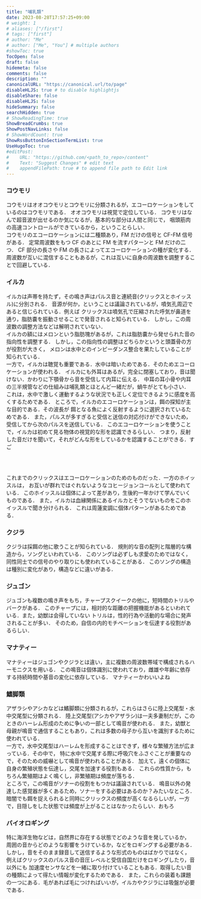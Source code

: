```yaml
---
title: "哺乳類"
date: 2023-08-28T17:57:25+09:00
# weight: 1
# aliases: ["/first"]
# tags: ["first"]
# author: "Me"
# author: ["Me", "You"] # multiple authors
#showToc: true
TocOpen: false
draft: false
hidemeta: false
comments: false
description: ""
canonicalURL: "https://canonical.url/to/page"
disableHLJS: true # to disable highlightjs
disableShare: false
disableHLJS: false
hideSummary: false
searchHidden: true
# ShowReadingTime: true
ShowBreadCrumbs: true
ShowPostNavLinks: false
# ShowWordCount: true
ShowRssButtonInSectionTermList: true
UseHugoToc: true
#editPost:
#    URL: "https://github.com/<path_to_repo>/content"
#    Text: "Suggest Changes" # edit text
#    appendFilePath: true # to append file path to Edit link
---
```


### コウモリ

コウモリはオオコウモリとコウモリに分類されるが，エコーロケーションをしているのはコウモリである．
オオコウモリは視覚で定位している．
コウモリはなんで超音波が出せるのか気になるが，基本的な部分は人間と同じで，
咽頭筋肉の高速コントロールができているから，ということらしい．\
コウモリのエコーロケーションには二種類あり，FM だけの信号と CF-FM 信号がある．
定常周波数をもつ CF のあとに FM を流すパターンと FM だけの二つ．
CF 部分の長さや FM の長さによってエコーロケーションの種が変化する．
周波数が互いに混信することもあるが，これは互いに自身の周波数を調整することで回避している．

### イルカ

イルカは声帯を持たず，その鳴き声はパルス音と連続音(クリックスとホイッスル)に分別される．
音源が何か，ということは議論されているが，噴気孔周辺であると信じられている．例えば
クリックスは噴気孔で圧縮された呼気が鼻道を通り，脂肪嚢を振動させることで発音されると知られている．
しかし，この周波数の調整方法などは解明されていない．\
イルカの額にはメロンという脂肪塊があるが，これは脂肪嚢から発せられた音の指向性を調整する．
しかし，この指向性の調整はどちらかというと頭蓋骨の方が役割が大きく，
メロンは水中とのインピーダンス整合を果たしていることが知られている．\
一方で，イルカは聴覚も重要である．水中は暗いためである．そのためエコーロケーションが使われる．
イルカにも外耳はあるが，完全に閉塞しており，音は聞けない．かわりに下顎骨から音を受信して内耳に伝える．
中耳の耳小骨や内耳の三半規管などの仕組みは哺乳類とほとんど一緒だが，蝸牛がとても小さい．
これは，水中で激しく運動するような状況でも正しく定位できるように感度を高くするためである．
ところで，イルカのエコーロケーションは，餌の探知が主な目的である．その波長が
餌となる魚によく反射するように選択されているためである．
また，パルスが多すぎると受信と送信の対応付けができないため，受信してから次のパルスを送信している．
このエコーロケーションを使うことで，イルカは初めて見る物体の視覚的な形を認識できるらしい．
つまり，反射した音だけを聞いて，それがどんな形をしているかを認識することができる．すご

<br>
<br>

これまでのクリックスはエコーロケーションのためのものだった．一方のホイッスルは，
お互いが群れではぐれないようなコヒージョンコールとして使われている．
このホイッスルは個体によって差があり，生後約一年かけて学んでいくものである．
また，イルカは血縁関係にあるイルカとそうでないものをこのホイッスルで聞き分けられる．
これは周蓮変調に個体パターンがあるためである．

### クジラ

クジラは採餌の他に歌うことが知られている．
規則的な音の配列と階層的な構造から，ソングといわれている．
このソングは必ずしも求愛のためではなく，同性同士での信号のやり取りにも使われていることがある．
このソングの構造は種別に変化があり，構造などに違いがある．

### ジュゴン

ジュゴンも複数の鳴き声をもち，チャープスクイークの他に，短時間のトリルやバークがある．
このチャープには，相対的な距離の把握機能があるといわれている．また，幼獣は会得していない
トリルは，性的行為や活動的な場合に発声されることが多い．
そのため，自信の内的モチベーションを伝達する役割があるらしい．

### マナティー

マナティーはジュゴンやクジラとは違い，主に複数の周波数帯域で構成されるハーモニクスを用いる．
この鳴音は個体識別に使われており，雌雄や年齢に依存する持続時間や基音の変化に依存している．
マナティーかわいいよね

### 鰭脚類

アザラシやアシカなどは鰭脚類に分類されるが，これらはさらに陸上交尾型・水中交尾型に分類される．
陸上交尾型(アシカやアザラシ)は一夫多妻制だが，このときのハーレム形成のために争いの一部として鳴音が使われる．
また，幼獣と母親が鳴音で通信することもあり，これは多数の母子から互いを識別するために使われている．\
一方で，水中交尾型はハーレムを形成することはできず，様々な繁殖方法が広まっている．その中で，
特に水中で交尾する際に呼吸穴をふさぐことが重要なので，そのための威嚇として鳴音が使われることがある．
加えて，遠くの個体に自身の繁殖状態を伝達し，交尾を加速する役割もある．
これらの性質から，もちろん繁殖期はよく鳴くし，非繁殖期は頻度が落ちる．\
ところで，この鳴音がソナーの役割をもつかは議論されている．
鳴音以外の発達した感覚器が多くあるため，ソナーをする必要はあるのか？みたいなところ．
暗闇でも餌を捉えられると同時にクリックスの頻度が高くなるらしいが，一方で，目隠しをした状態では頻度が上がることはなかったらしい．おもろ

### バイオロギング

特に海洋生物などは，自然界に存在する状態でどのような音を発しているか，
周囲の音からどのような影響をうけているか，などをロギングする必要がある．
しかし，音をそのまま録音して送信するような形式のものはばかりではなく，
例えばクリックスのパルス音の音圧レベルと受信自国だけをロギングしたり，音以外にも
加速度センサなどを一緒に取り付けていることもある．取得したい音の種類によって得たい情報が変化するためである．
また，これらの装着も課題の一つにある．毛があれば毛につければいいが，イルカやクジラには吸盤が必要である．
